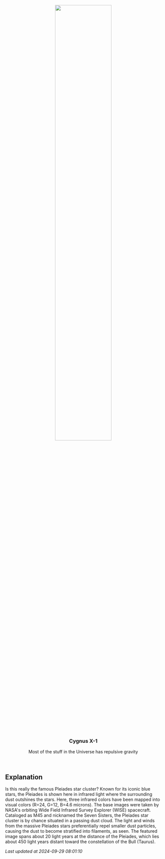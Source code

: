 <p align='center'>
    <img src='https://apod.nasa.gov/apod/image/2409/Pleiades_WiseAntonucci_960.jpg' width='60%' />
    <h3 align="center">Cygnus X-1</h3>
    <p align="center">Most of the stuff in the Universe has repulsive gravity</p>
</p>
<br/>

Explanation
--
Is this really the famous Pleiades star cluster? Known for its iconic blue stars, the Pleiades is shown here in infrared light where the surrounding dust outshines the stars. Here, three infrared colors have been mapped into visual colors (R=24, G=12, B=4.6 microns). The base images were taken by NASA's orbiting Wide Field Infrared Survey Explorer (WISE) spacecraft. Cataloged as M45 and nicknamed the Seven Sisters, the Pleiades star cluster is by chance situated in a passing dust cloud. The light and winds from the massive Pleiades stars preferentially repel smaller dust particles, causing the dust to become stratified into filaments, as seen. The featured image spans about 20 light years at the distance of the Pleiades, which lies about 450 light years distant toward the constellation of the Bull (Taurus).


*Last updated at 2024-09-29 08:01:10*
